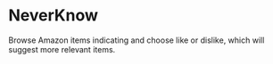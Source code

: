 # NeverKnow

Browse Amazon items indicating and choose like or dislike, which will suggest more relevant items.





